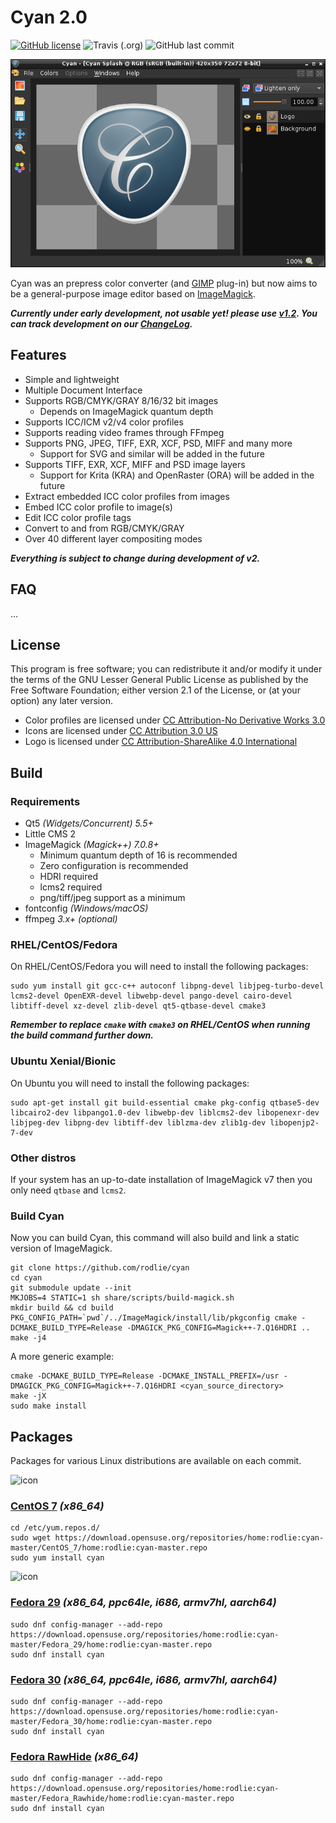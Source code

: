 # Cyan 2.0

[![GitHub license](https://img.shields.io/github/license/rodlie/cyan)](https://github.com/rodlie/cyan/blob/master/COPYING)
![Travis (.org)](https://img.shields.io/travis/rodlie/cyan)
![GitHub last commit](https://img.shields.io/github/last-commit/rodlie/cyan)

![screenshot](docs/images/screenshot.png)

Cyan was an prepress color converter (and [GIMP](https://gimp.org) plug-in) but now aims to be a general-purpose image editor based on [ImageMagick](https://imagemagick.org).

***Currently under early development, not usable yet! please use [v1.2](https://github.com/rodlie/cyan/tree/1.2). You can track development on our [ChangeLog](https://cyan.fxarena.net/ChangeLog).***

## Features

* Simple and lightweight
* Multiple Document Interface
* Supports RGB/CMYK/GRAY 8/16/32 bit images
  * Depends on ImageMagick quantum depth
* Supports ICC/ICM v2/v4 color profiles
* Supports reading video frames through FFmpeg
* Supports PNG, JPEG, TIFF, EXR, XCF, PSD, MIFF and many more
  * Support for SVG and similar will be added in the future
* Supports TIFF, EXR, XCF, MIFF and PSD image layers
  * Support for Krita (KRA) and OpenRaster (ORA) will be added in the future
* Extract embedded ICC color profiles from images
* Embed ICC color profile to image(s)
* Edit ICC color profile tags
* Convert to and from RGB/CMYK/GRAY
* Over 40 different layer compositing modes

***Everything is subject to change during development of v2.***

## FAQ

...

## License

This program is free software; you can redistribute it and/or modify it under the terms of the GNU Lesser General Public License as published by the Free Software Foundation; either version 2.1 of the License, or (at your option) any later version.

* Color profiles are licensed under [CC Attribution-No Derivative Works 3.0](https://creativecommons.org/licenses/by-nd/3.0/)
* Icons are licensed under [CC Attribution 3.0 US](http://creativecommons.org/licenses/by/3.0/us/)
* Logo is licensed under [CC Attribution-ShareAlike 4.0 International](http://creativecommons.org/licenses/by-sa/4.0/)

## Build

### Requirements

 * Qt5 *(Widgets/Concurrent) 5.5+*
 * Little CMS 2
 * ImageMagick *(Magick++) 7.0.8+*
   * Minimum quantum depth of 16 is recommended
   * Zero configuration is recommended
   * HDRI required
   * lcms2 required
   * png/tiff/jpeg support as a minimum
 * fontconfig *(Windows/macOS)*
 * ffmpeg *3.x+ (optional)*

### RHEL/CentOS/Fedora

On RHEL/CentOS/Fedora you will need to install the following packages:

```
sudo yum install git gcc-c++ autoconf libpng-devel libjpeg-turbo-devel lcms2-devel OpenEXR-devel libwebp-devel pango-devel cairo-devel libtiff-devel xz-devel zlib-devel qt5-qtbase-devel cmake3
```

***Remember to replace ``cmake`` with ``cmake3`` on RHEL/CentOS when running the build command further down.***

### Ubuntu Xenial/Bionic

On Ubuntu you will need to install the following packages:

```
sudo apt-get install git build-essential cmake pkg-config qtbase5-dev libcairo2-dev libpango1.0-dev libwebp-dev liblcms2-dev libopenexr-dev libjpeg-dev libpng-dev libtiff-dev liblzma-dev zlib1g-dev libopenjp2-7-dev
```

### Other distros

If your system has an up-to-date installation of ImageMagick v7 then you only need ``qtbase`` and  ``lcms2``.

### Build Cyan

Now you can build Cyan, this command will also build and link a static version of ImageMagick.
```
git clone https://github.com/rodlie/cyan
cd cyan
git submodule update --init
MKJOBS=4 STATIC=1 sh share/scripts/build-magick.sh
mkdir build && cd build
PKG_CONFIG_PATH=`pwd`/../ImageMagick/install/lib/pkgconfig cmake -DCMAKE_BUILD_TYPE=Release -DMAGICK_PKG_CONFIG=Magick++-7.Q16HDRI ..
make -j4
```

A more generic example:

```
cmake -DCMAKE_BUILD_TYPE=Release -DCMAKE_INSTALL_PREFIX=/usr -DMAGICK_PKG_CONFIG=Magick++-7.Q16HDRI <cyan_source_directory>
make -jX
sudo make install
```

## Packages

Packages for various Linux distributions are available on each commit.

![icon](https://software.opensuse.org/assets/download/centos-d3ecd22f69e867776122b371345d8ffe3e1419ed67aacbaba6f759f0ac38b982.png)

### [CentOS 7](https://build.opensuse.org/package/binaries/home:rodlie:cyan-master/cyan/CentOS_7) *(x86_64)*

```
cd /etc/yum.repos.d/
sudo wget https://download.opensuse.org/repositories/home:rodlie:cyan-master/CentOS_7/home:rodlie:cyan-master.repo
sudo yum install cyan
```
![icon](https://software.opensuse.org/assets/download/fedora-e0120aaf2511d62ab5ef03690db25e039a362712f21ef43680865a10fb933903.png)

### [Fedora 29](https://build.opensuse.org/package/binaries/home:rodlie:cyan-master/cyan/Fedora_29) *(x86_64, ppc64le, i686, armv7hl, aarch64)*

```
sudo dnf config-manager --add-repo https://download.opensuse.org/repositories/home:rodlie:cyan-master/Fedora_29/home:rodlie:cyan-master.repo
sudo dnf install cyan
```

### [Fedora 30](https://build.opensuse.org/package/binaries/home:rodlie:cyan-master/cyan/Fedora_30) *(x86_64, ppc64le, i686, armv7hl, aarch64)*

```
sudo dnf config-manager --add-repo https://download.opensuse.org/repositories/home:rodlie:cyan-master/Fedora_30/home:rodlie:cyan-master.repo
sudo dnf install cyan
```

### [Fedora RawHide](https://build.opensuse.org/package/binaries/home:rodlie:cyan-master/cyan/Fedora_Rawhide) *(x86_64)*

```
sudo dnf config-manager --add-repo https://download.opensuse.org/repositories/home:rodlie:cyan-master/Fedora_Rawhide/home:rodlie:cyan-master.repo
sudo dnf install cyan
```

